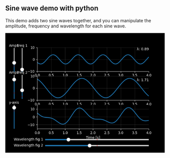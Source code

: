 ## Sine wave demo with python

This demo adds two sine waves together, and you can manipulate the amplitude, frequency and wavelength for each sine wave. 

![Sine Wave](wave.png)
